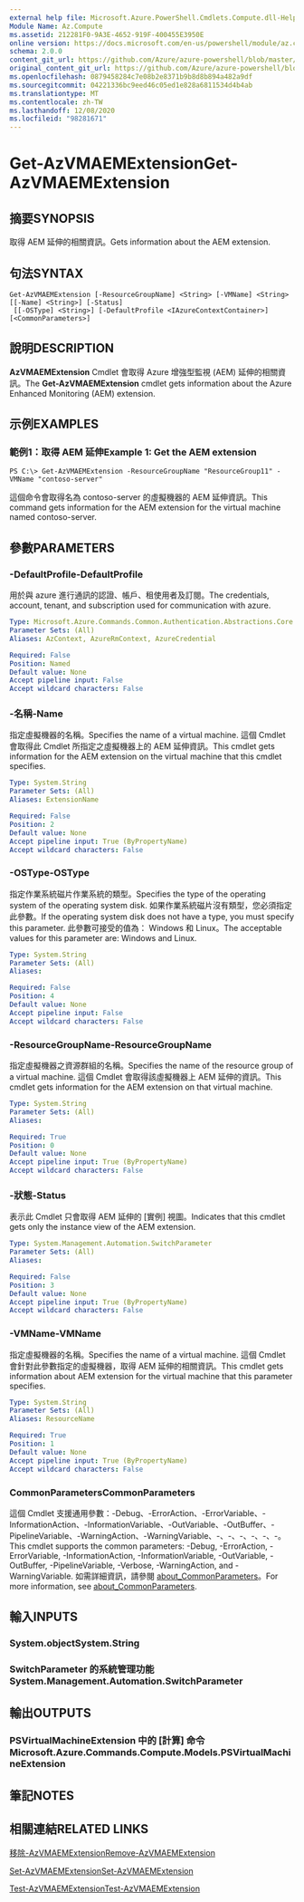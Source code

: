 ```yaml
---
external help file: Microsoft.Azure.PowerShell.Cmdlets.Compute.dll-Help.xml
Module Name: Az.Compute
ms.assetid: 212281F0-9A3E-4652-919F-400455E3950E
online version: https://docs.microsoft.com/en-us/powershell/module/az.compute/get-azvmaemextension
schema: 2.0.0
content_git_url: https://github.com/Azure/azure-powershell/blob/master/src/Compute/Compute/help/Get-AzVMAEMExtension.md
original_content_git_url: https://github.com/Azure/azure-powershell/blob/master/src/Compute/Compute/help/Get-AzVMAEMExtension.md
ms.openlocfilehash: 0879458284c7e08b2e8371b9b8d8b894a482a9df
ms.sourcegitcommit: 04221336bc9eed46c05ed1e828a6811534d4b4ab
ms.translationtype: MT
ms.contentlocale: zh-TW
ms.lasthandoff: 12/08/2020
ms.locfileid: "98281671"
---
```

# <span data-ttu-id="4ab56-101">Get-AzVMAEMExtension</span><span class="sxs-lookup"><span data-stu-id="4ab56-101">Get-AzVMAEMExtension</span></span>

## <span data-ttu-id="4ab56-102">摘要</span><span class="sxs-lookup"><span data-stu-id="4ab56-102">SYNOPSIS</span></span>
<span data-ttu-id="4ab56-103">取得 AEM 延伸的相關資訊。</span><span class="sxs-lookup"><span data-stu-id="4ab56-103">Gets information about the AEM extension.</span></span>

## <span data-ttu-id="4ab56-104">句法</span><span class="sxs-lookup"><span data-stu-id="4ab56-104">SYNTAX</span></span>

```
Get-AzVMAEMExtension [-ResourceGroupName] <String> [-VMName] <String> [[-Name] <String>] [-Status]
 [[-OSType] <String>] [-DefaultProfile <IAzureContextContainer>] [<CommonParameters>]
```

## <span data-ttu-id="4ab56-105">說明</span><span class="sxs-lookup"><span data-stu-id="4ab56-105">DESCRIPTION</span></span>
<span data-ttu-id="4ab56-106">**AzVMAEMExtension** Cmdlet 會取得 Azure 增強型監視 (AEM) 延伸的相關資訊。</span><span class="sxs-lookup"><span data-stu-id="4ab56-106">The **Get-AzVMAEMExtension** cmdlet gets information about the Azure Enhanced Monitoring (AEM) extension.</span></span>

## <span data-ttu-id="4ab56-107">示例</span><span class="sxs-lookup"><span data-stu-id="4ab56-107">EXAMPLES</span></span>

### <span data-ttu-id="4ab56-108">範例1：取得 AEM 延伸</span><span class="sxs-lookup"><span data-stu-id="4ab56-108">Example 1: Get the AEM extension</span></span>
```
PS C:\> Get-AzVMAEMExtension -ResourceGroupName "ResourceGroup11" -VMName "contoso-server"
```

<span data-ttu-id="4ab56-109">這個命令會取得名為 contoso-server 的虛擬機器的 AEM 延伸資訊。</span><span class="sxs-lookup"><span data-stu-id="4ab56-109">This command gets information for the AEM extension for the virtual machine named contoso-server.</span></span>

## <span data-ttu-id="4ab56-110">參數</span><span class="sxs-lookup"><span data-stu-id="4ab56-110">PARAMETERS</span></span>

### <span data-ttu-id="4ab56-111">-DefaultProfile</span><span class="sxs-lookup"><span data-stu-id="4ab56-111">-DefaultProfile</span></span>
<span data-ttu-id="4ab56-112">用於與 azure 進行通訊的認證、帳戶、租使用者及訂閱。</span><span class="sxs-lookup"><span data-stu-id="4ab56-112">The credentials, account, tenant, and subscription used for communication with azure.</span></span>

```yaml
Type: Microsoft.Azure.Commands.Common.Authentication.Abstractions.Core.IAzureContextContainer
Parameter Sets: (All)
Aliases: AzContext, AzureRmContext, AzureCredential

Required: False
Position: Named
Default value: None
Accept pipeline input: False
Accept wildcard characters: False
```

### <span data-ttu-id="4ab56-113">-名稱</span><span class="sxs-lookup"><span data-stu-id="4ab56-113">-Name</span></span>
<span data-ttu-id="4ab56-114">指定虛擬機器的名稱。</span><span class="sxs-lookup"><span data-stu-id="4ab56-114">Specifies the name of a virtual machine.</span></span>
<span data-ttu-id="4ab56-115">這個 Cmdlet 會取得此 Cmdlet 所指定之虛擬機器上的 AEM 延伸資訊。</span><span class="sxs-lookup"><span data-stu-id="4ab56-115">This cmdlet gets information for the AEM extension on the virtual machine that this cmdlet specifies.</span></span>

```yaml
Type: System.String
Parameter Sets: (All)
Aliases: ExtensionName

Required: False
Position: 2
Default value: None
Accept pipeline input: True (ByPropertyName)
Accept wildcard characters: False
```

### <span data-ttu-id="4ab56-116">-OSType</span><span class="sxs-lookup"><span data-stu-id="4ab56-116">-OSType</span></span>
<span data-ttu-id="4ab56-117">指定作業系統磁片作業系統的類型。</span><span class="sxs-lookup"><span data-stu-id="4ab56-117">Specifies the type of the operating system of the operating system disk.</span></span>
<span data-ttu-id="4ab56-118">如果作業系統磁片沒有類型，您必須指定此參數。</span><span class="sxs-lookup"><span data-stu-id="4ab56-118">If the operating system disk does not have a type, you must specify this parameter.</span></span>
<span data-ttu-id="4ab56-119">此參數可接受的值為： Windows 和 Linux。</span><span class="sxs-lookup"><span data-stu-id="4ab56-119">The acceptable values for this parameter are: Windows and Linux.</span></span>

```yaml
Type: System.String
Parameter Sets: (All)
Aliases:

Required: False
Position: 4
Default value: None
Accept pipeline input: False
Accept wildcard characters: False
```

### <span data-ttu-id="4ab56-120">-ResourceGroupName</span><span class="sxs-lookup"><span data-stu-id="4ab56-120">-ResourceGroupName</span></span>
<span data-ttu-id="4ab56-121">指定虛擬機器之資源群組的名稱。</span><span class="sxs-lookup"><span data-stu-id="4ab56-121">Specifies the name of the resource group of a virtual machine.</span></span>
<span data-ttu-id="4ab56-122">這個 Cmdlet 會取得該虛擬機器上 AEM 延伸的資訊。</span><span class="sxs-lookup"><span data-stu-id="4ab56-122">This cmdlet gets information for the AEM extension on that virtual machine.</span></span>

```yaml
Type: System.String
Parameter Sets: (All)
Aliases:

Required: True
Position: 0
Default value: None
Accept pipeline input: True (ByPropertyName)
Accept wildcard characters: False
```

### <span data-ttu-id="4ab56-123">-狀態</span><span class="sxs-lookup"><span data-stu-id="4ab56-123">-Status</span></span>
<span data-ttu-id="4ab56-124">表示此 Cmdlet 只會取得 AEM 延伸的 [實例] 視圖。</span><span class="sxs-lookup"><span data-stu-id="4ab56-124">Indicates that this cmdlet gets only the instance view of the AEM extension.</span></span>

```yaml
Type: System.Management.Automation.SwitchParameter
Parameter Sets: (All)
Aliases:

Required: False
Position: 3
Default value: None
Accept pipeline input: True (ByPropertyName)
Accept wildcard characters: False
```

### <span data-ttu-id="4ab56-125">-VMName</span><span class="sxs-lookup"><span data-stu-id="4ab56-125">-VMName</span></span>
<span data-ttu-id="4ab56-126">指定虛擬機器的名稱。</span><span class="sxs-lookup"><span data-stu-id="4ab56-126">Specifies the name of a virtual machine.</span></span>
<span data-ttu-id="4ab56-127">這個 Cmdlet 會針對此參數指定的虛擬機器，取得 AEM 延伸的相關資訊。</span><span class="sxs-lookup"><span data-stu-id="4ab56-127">This cmdlet gets information about AEM extension for the virtual machine that this parameter specifies.</span></span>

```yaml
Type: System.String
Parameter Sets: (All)
Aliases: ResourceName

Required: True
Position: 1
Default value: None
Accept pipeline input: True (ByPropertyName)
Accept wildcard characters: False
```

### <span data-ttu-id="4ab56-128">CommonParameters</span><span class="sxs-lookup"><span data-stu-id="4ab56-128">CommonParameters</span></span>
<span data-ttu-id="4ab56-129">這個 Cmdlet 支援通用參數：-Debug、-ErrorAction、-ErrorVariable、-InformationAction、-InformationVariable、-OutVariable、-OutBuffer、-PipelineVariable、-WarningAction、-WarningVariable、-、-、-、-、-、-。</span><span class="sxs-lookup"><span data-stu-id="4ab56-129">This cmdlet supports the common parameters: -Debug, -ErrorAction, -ErrorVariable, -InformationAction, -InformationVariable, -OutVariable, -OutBuffer, -PipelineVariable, -Verbose, -WarningAction, and -WarningVariable.</span></span> <span data-ttu-id="4ab56-130">如需詳細資訊，請參閱 [about_CommonParameters](http://go.microsoft.com/fwlink/?LinkID=113216)。</span><span class="sxs-lookup"><span data-stu-id="4ab56-130">For more information, see [about_CommonParameters](http://go.microsoft.com/fwlink/?LinkID=113216).</span></span>

## <span data-ttu-id="4ab56-131">輸入</span><span class="sxs-lookup"><span data-stu-id="4ab56-131">INPUTS</span></span>

### <span data-ttu-id="4ab56-132">System.object</span><span class="sxs-lookup"><span data-stu-id="4ab56-132">System.String</span></span>

### <span data-ttu-id="4ab56-133">SwitchParameter 的系統管理功能</span><span class="sxs-lookup"><span data-stu-id="4ab56-133">System.Management.Automation.SwitchParameter</span></span>

## <span data-ttu-id="4ab56-134">輸出</span><span class="sxs-lookup"><span data-stu-id="4ab56-134">OUTPUTS</span></span>

### <span data-ttu-id="4ab56-135">PSVirtualMachineExtension 中的 [計算] 命令</span><span class="sxs-lookup"><span data-stu-id="4ab56-135">Microsoft.Azure.Commands.Compute.Models.PSVirtualMachineExtension</span></span>

## <span data-ttu-id="4ab56-136">筆記</span><span class="sxs-lookup"><span data-stu-id="4ab56-136">NOTES</span></span>

## <span data-ttu-id="4ab56-137">相關連結</span><span class="sxs-lookup"><span data-stu-id="4ab56-137">RELATED LINKS</span></span>

[<span data-ttu-id="4ab56-138">移除-AzVMAEMExtension</span><span class="sxs-lookup"><span data-stu-id="4ab56-138">Remove-AzVMAEMExtension</span></span>](./Remove-AzVMAEMExtension.md)

[<span data-ttu-id="4ab56-139">Set-AzVMAEMExtension</span><span class="sxs-lookup"><span data-stu-id="4ab56-139">Set-AzVMAEMExtension</span></span>](./Set-AzVMAEMExtension.md)

[<span data-ttu-id="4ab56-140">Test-AzVMAEMExtension</span><span class="sxs-lookup"><span data-stu-id="4ab56-140">Test-AzVMAEMExtension</span></span>](./Test-AzVMAEMExtension.md)


